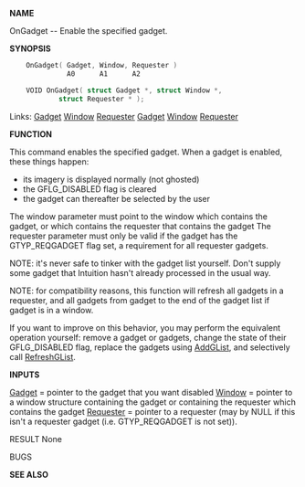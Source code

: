 
**NAME**

OnGadget -- Enable the specified gadget.

**SYNOPSIS**

```c
    OnGadget( Gadget, Window, Requester )
              A0      A1      A2

    VOID OnGadget( struct Gadget *, struct Window *,
            struct Requester * );

```
Links: [Gadget](_00D4.md) [Window](_00D4.md) [Requester](_00D4.md) [Gadget](_00D4.md) [Window](_00D4.md) [Requester](_00D4.md) 

**FUNCTION**

This command enables the specified gadget.  When a gadget is
enabled, these things happen:
- its imagery is displayed normally (not ghosted)
- the GFLG_DISABLED flag is cleared
- the gadget can thereafter be selected by the user

The window parameter must point to the window which contains the
gadget, or which contains the requester that contains the gadget
The requester parameter must only be valid if the gadget has the
GTYP_REQGADGET flag set, a requirement for all requester gadgets.

NOTE:  it's never safe to tinker with the gadget list yourself.  Don't
supply some gadget that Intuition hasn't already processed in
the usual way.

NOTE: for compatibility reasons, this function will refresh all
gadgets in a requester, and all gadgets from gadget to the
end of the gadget list if gadget is in a window.

If you want to improve on this behavior, you may perform the
equivalent operation yourself: remove a gadget or gadgets,
change the state of their GFLG_DISABLED flag, replace the
gadgets using [AddGList](AddGList.md), and selectively call [RefreshGList](RefreshGList.md).

**INPUTS**

[Gadget](_00D4.md) = pointer to the gadget that you want disabled
[Window](_00D4.md) = pointer to a window structure containing the gadget or
containing the requester which contains the gadget
[Requester](_00D4.md) = pointer to a requester (may by NULL if this isn't
a requester gadget (i.e. GTYP_REQGADGET is not set)).

RESULT
None

BUGS

**SEE ALSO**

